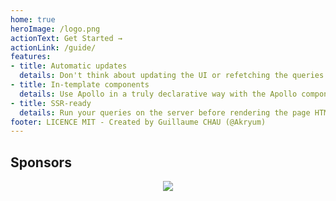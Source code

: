 ```yaml
---
home: true
heroImage: /logo.png
actionText: Get Started →
actionLink: /guide/
features:
- title: Automatic updates
  details: Don't think about updating the UI or refetching the queries!
- title: In-template components
  details: Use Apollo in a truly declarative way with the Apollo components
- title: SSR-ready
  details: Run your queries on the server before rendering the page HTML
footer: LICENCE MIT - Created by Guillaume CHAU (@Akryum)
---
```


<sponsor-button/>

## Sponsors

<p align="center">
  <a href="https://guillaume-chau.info/sponsors/" target="_blank">
    <img src='https://akryum.netlify.app/sponsors.svg'/>
  </a>
</p>
